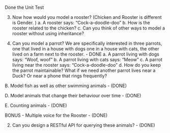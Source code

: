 Done the Unit Test


3.	Now how would you model a rooster?     (Chicken and Rooster is different is Gender. )
  a.	A rooster says: “Cock-a-doodle-doo”
  b.	How is the rooster related to the chicken?
  c.	Can you think of other ways to model a rooster without using inheritance? 
     
  
4. Can you model a parrot? We are specifically interested in three parrots, one that lived in a house with dogs one in a house with cats, the other lived on a farm next to the rooster.    - DONE
  a.	A parrot living with dogs says: “Woof, woof”
  b.	A parrot living with cats says: “Meow”
  c.	A parrot living near the rooster says: “Cock-a-doodle-doo”
  d.	How do you keep the parrot maintainable? What if we need another parrot lives near a Duck? Or near a phone that rings frequently?
  
B. Model fish as well as other swimming animals - (DONE)

D. Model animals that change their behaviour over time - (DONE)

E. Counting animals - (DONE)

BONUS - Multiple voice for the Rooster - (DONE)

2.	Can you design a RESTful API for querying these animals? - (DONE) 


  
  
  
